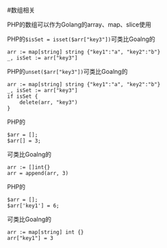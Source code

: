 #数组相关

PHP的数组可以作为Golang的array、map、slice使用

PHP的`$isSet = isset($arr["key3"])`可类比Goalng的
```
arr := map[string] string {"key1":"a", "key2":"b"}
_, isSet := arr["key3"] 
```

PHP的`unset($arr["key3"])`可类比Goalng的
```
arr := map[string] string {"key1":"a", "key2":"b"}
_, isSet := arr["key3"] 
if isSet {
    delete(arr, "key3")
}
```

PHP的
```
$arr = [];
$arr[] = 3;
```
可类比Goalng的
```
arr := []int{}
arr = append(arr, 3)
```

PHP的
```
$arr = [];
$arr['key1'] = 6;
```
可类比Goalng的
```
arr := map[string] int {}
arr["key1"] = 3
```
